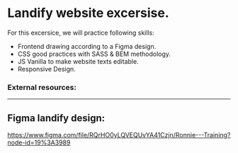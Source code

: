 # Landify website excersise.
For this excersice, we will practice following skills:

- Frontend drawing according to a Figma design.
- CSS good practices with SASS & BEM methodology.
- JS Vanilla to make website texts editable.
- Responsive Design.  
  
### External resources:
---

Figma landify design:
- 

https://www.figma.com/file/RQrHO0yLQVEQUvYA41Czjn/Ronnie---Training?node-id=19%3A3989